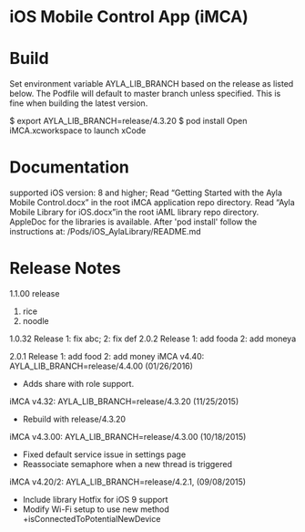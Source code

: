 iOS Mobile Control App (iMCA)
=============================

Build
=====
Set environment variable AYLA_LIB_BRANCH based on the release as listed below. The Podfile will default to master branch unless specified. This is fine when building the latest version.

$ export AYLA_LIB_BRANCH=release/4.3.20
$ pod install
Open iMCA.xcworkspace to launch xCode


Documentation
=============
supported iOS version: 8 and higher;
Read “Getting Started with the Ayla Mobile Control.docx” in the root iMCA application repo directory.
Read “Ayla Mobile Library for iOS.docx”in the root iAML library repo directory.
AppleDoc for the libraries is available. After 'pod install' follow the instructions at:
  <repo>/Pods/iOS_AylaLibrary/README.md


Release Notes
=============
1.1.00 release
1) rice
2) noodle

1.0.32 Release
1: fix abc; 2: fix def
2.0.2 Release
1: add fooda
2: add moneya

2.0.1 Release
1: add food
2: add money
iMCA v4.40: AYLA_LIB_BRANCH=release/4.4.00 (01/26/2016)
- Adds share with role support.

iMCA v4.32: AYLA_LIB_BRANCH=release/4.3.20 (11/25/2015)
- Rebuild with release/4.3.20

iMCA v4.3.00: AYLA_LIB_BRANCH=release/4.3.00 (10/18/2015)
- Fixed default service issue in settings page
- Reassociate semaphore when a new thread is triggered

iMCA v4.20/2: AYLA_LIB_BRANCH=release/4.2.1,  (09/08/2015)
- Include library Hotfix for iOS 9 support
- Modify Wi-Fi setup to use new method +isConnectedToPotentialNewDevice

